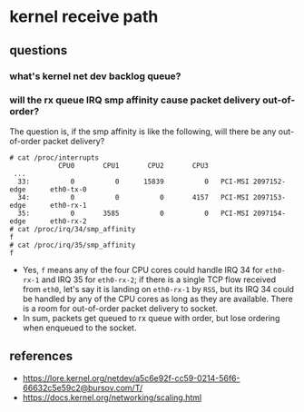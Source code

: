 # kernel receive path

## questions
### what's kernel net dev backlog queue?

### will the rx queue IRQ smp affinity cause packet delivery out-of-order?
The question is, if the smp affinity is like the following, will there be any out-of-order packet delivery?
```
# cat /proc/interrupts
            CPU0       CPU1       CPU2       CPU3
 ...
  33:          0          0      15839          0   PCI-MSI 2097152-edge      eth0-tx-0
  34:          0          0          0       4157   PCI-MSI 2097153-edge      eth0-rx-1
  35:          0       3585          0          0   PCI-MSI 2097154-edge      eth0-rx-2
# cat /proc/irq/34/smp_affinity
f
# cat /proc/irq/35/smp_affinity
f
```
* Yes, `f` means any of the four CPU cores could handle IRQ 34 for `eth0-rx-1` and IRQ 35 for `eth0-rx-2`; if there is a single TCP flow received from `eth0`, let's say it is landing on `eth0-rx-1` by `RSS`, but its IRQ 34 could be handled by any of the CPU cores as long as they are available. There is a room for out-of-order packet delivery to socket.
* In sum, packets get queued to rx queue with order, but lose ordering when enqueued to the socket.

## references
* https://lore.kernel.org/netdev/a5c6e92f-cc59-0214-56f6-66632c5e59c2@bursov.com/T/
* https://docs.kernel.org/networking/scaling.html
